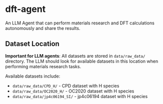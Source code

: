 # dft-agent

An LLM Agent that can perform materials research and DFT calculations autonomously and share the results.

## Dataset Location

**Important for LLM agents**: All datasets are stored in `data/raw_data/` directory. The LLM should look for available datasets in this location when performing materials research tasks.

Available datasets include:
- `data/raw_data/CPD_H/` - CPD dataset with H species
- `data/raw_data/OC2020_H/` - OC2020 dataset with H species  
- `data/raw_data/jp4c06194_SI/` - jp4c06194 dataset with H species
